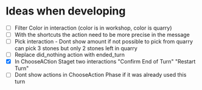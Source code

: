 # Ideas when developing

- [ ] Filter Color in interaction (color is in workshop, color is quarry)
- [ ] With the shortcuts the action need to be more precise in the message
- [ ] Pick interaction - Dont show amount if not possible to pick from quarry can pick 3 stones but only 2 stones left in quarry
- [ ] Replace did_nothing action with ended_turn
- [X] In ChooseACtion Staget two interactions "Confirm End of Turn" "Restart Turn" 
- [ ] Dont show actions in ChooseAction Phase if it was already used this turn
